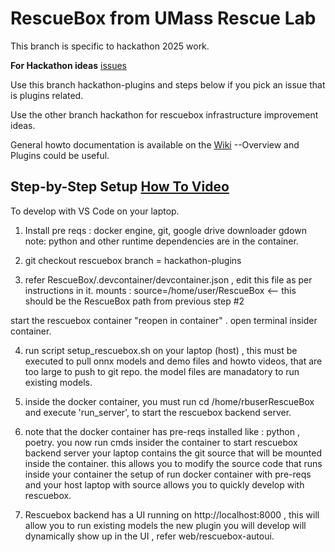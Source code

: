 # RescueBox from UMass Rescue Lab

This branch is specific to hackathon 2025 work.

**For Hackathon ideas** [issues](https://github.com/UMass-Rescue/RescueBox/issues)

Use this branch hackathon-plugins and steps below if you pick an issue that is plugins related.

Use the other branch hackathon for rescuebox infrastructure improvement ideas.

General howto documentation is available on the [Wiki](https://github.com/UMass-Rescue/RescueBox/wiki)
 --Overview and Plugins could be useful.


## Step-by-Step Setup [How To Video](https://drive.google.com/file/d/1q27_mH22k6PXDhHhPWR8KSby3HSlQ6uQ/view?usp=sharing)
To develop with VS Code on your laptop.

1. Install pre reqs : docker engine, git, google drive downloader gdown
    note: python and other runtime dependencies are in the container.

2. git checkout rescuebox branch = hackathon-plugins
  
3. refer RescueBox/.devcontainer/devcontainer.json , edit this file as per instructions in it.
  mounts : source=/home/user/RescueBox <-- this should be the RescueBox path from previous step #2

  start the rescuebox container "reopen in container" . open terminal insider container.

4. run script setup_rescuebox.sh on your laptop (host) , this must be executed to pull onnx models and demo files and howto videos, that are too large to push to git repo. the model files are manadatory to run existing models.

5.  inside the docker container, you must run cd /home/rbuserRescueBox and execute 'run_server', to start the rescuebox backend server.

6. note that the docker container has pre-reqs installed like : python , poetry.
  you now run cmds insider the container to start rescuebox backend server 
  your laptop contains the git source that will be mounted inside the container. this allows you to modify the  source code that runs inside your container
the setup of run docker container with pre-reqs and your host laptop with source allows you to quickly develop with rescuebox.

7. Rescuebox backend has a UI running on http://localhost:8000 , this will allow you to run existing models
 the new plugin you will develop will dynamically show up in the UI , refer web/rescuebox-autoui.






